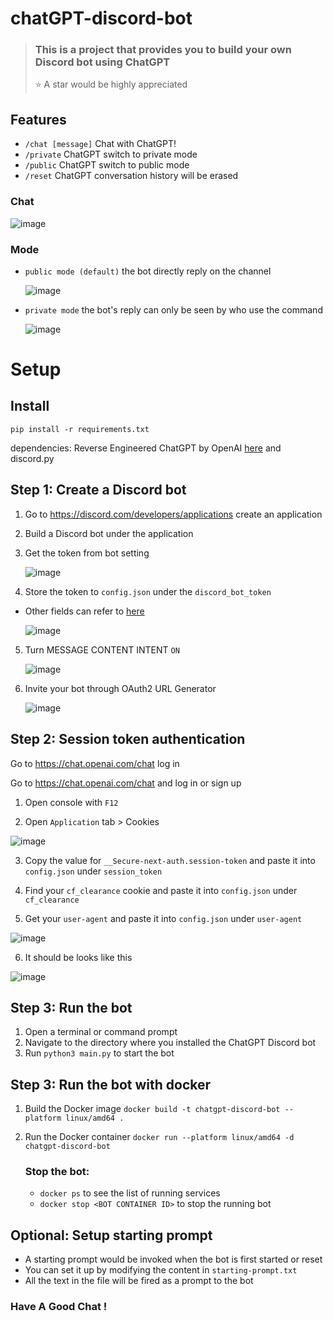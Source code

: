 # chatGPT-discord-bot

> ### This is a project that provides you to build your own Discord bot using ChatGPT
>
> ⭐️ A star would be highly appreciated

## Features

* `/chat [message]` Chat with ChatGPT!
* `/private` ChatGPT switch to private mode
* `/public`  ChatGPT switch to public  mode
* `/reset`   ChatGPT conversation history will be erased

### Chat

![image](https://user-images.githubusercontent.com/89479282/206497774-47d960cd-1aeb-4fba-9af5-1f9d6ff41f00.gif)

### Mode

* `public mode (default)`  the bot directly reply on the channel

  ![image](https://user-images.githubusercontent.com/89479282/206565977-d7c5d405-fdb4-4202-bbdd-715b7c8e8415.gif)
* `private mode` the bot's reply can only be seen by who use the command

  ![image](https://user-images.githubusercontent.com/89479282/206565873-b181e600-e793-4a94-a978-47f806b986da.gif)

# Setup

## Install

`pip install -r requirements.txt`

dependencies: Reverse Engineered ChatGPT by OpenAI [here](https://github.com/acheong08/ChatGPT) and discord.py

## Step 1: Create a Discord bot

1. Go to https://discord.com/developers/applications create an application
2. Build a Discord bot under the application
3. Get the token from bot setting

   ![image](https://user-images.githubusercontent.com/89479282/205949161-4b508c6d-19a7-49b6-b8ed-7525ddbef430.png)
4. Store the token to `config.json` under the `discord_bot_token`
- Other fields can refer to [here](https://github.com/acheong08/ChatGPT/wiki/Setup#session-token-authentication)

   ![image](https://user-images.githubusercontent.com/89479282/205949488-f3f2903d-7fb8-4be3-a703-2174535b3cd7.png)
5. Turn MESSAGE CONTENT INTENT `ON`

   ![image](https://user-images.githubusercontent.com/89479282/205949323-4354bd7d-9bb9-4f4b-a87e-deb9933a89b5.png)
6. Invite your bot through OAuth2 URL Generator

   ![image](https://user-images.githubusercontent.com/89479282/205949600-0c7ddb40-7e82-47a0-b59a-b089f929d177.png)

## Step 2: Session token authentication

Go to https://chat.openai.com/chat log in

Go to https://chat.openai.com/chat and log in or sign up

1. Open console with `F12`

2. Open `Application` tab > Cookies

![image](https://user-images.githubusercontent.com/36258159/206955081-8a8e1ff9-d12c-456c-9a67-5c1a7438f76c.png)

3. Copy the value for `__Secure-next-auth.session-token` and paste it into `config.json` under `session_token`

4. Find your `cf_clearance` cookie and  paste it into `config.json` under `cf_clearance`

5. Get your `user-agent` and paste it into `config.json` under `user-agent`

![image](https://user-images.githubusercontent.com/36258159/206944853-3a99fb3b-1081-4a8a-87ea-ab6cadb5a1c4.png)

6. It should be looks like this

![image](https://user-images.githubusercontent.com/89479282/206976671-31c989d1-c1af-494f-876a-3dc632ffc4da.PNG)
## Step 3: Run the bot

1. Open a terminal or command prompt
2. Navigate to the directory where you installed the ChatGPT Discord bot
3. Run `python3 main.py` to start the bot

## Step 3: Run the bot with docker

1. Build the Docker image `docker build -t chatgpt-discord-bot --platform linux/amd64 .`
2. Run the Docker container  `docker run --platform linux/amd64 -d chatgpt-discord-bot`

   ### Stop the bot:

   * `docker ps` to see the list of running services
   * `docker stop <BOT CONTAINER ID>` to stop the running bot
## Optional: Setup starting prompt

* A starting prompt would be invoked when the bot is first started or reset
* You can set it up by modifying the content in `starting-prompt.txt`
* All the text in the file will be fired as a prompt to the bot  

### Have A Good Chat !

